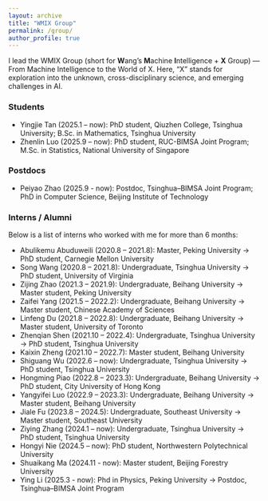 ```yaml
---
layout: archive
title: "WMIX Group"
permalink: /group/
author_profile: true
---
```


I lead the WMIX Group (short for **W**ang’s **M**achine **I**ntelligence + **X** Group) — From Machine Intelligence to the World of X. Here, “X” stands for exploration into the unknown, cross-disciplinary science, and emerging challenges in AI.

### Students

- Yingjie Tan (2025.1 – now): PhD student, Qiuzhen College, Tsinghua University; B.Sc. in Mathematics, Tsinghua University
- Zhenlin Luo (2025.9 – now): PhD student, RUC-BIMSA Joint Program; M.Sc. in Statistics, National University of Singapore

### Postdocs

- Peiyao Zhao (2025.9 - now): Postdoc, Tsinghua–BIMSA Joint Program; PhD in Computer Science, Beijing Institute of Technology

### Interns / Alumni

Below is a list of interns who worked with me for more than 6 months:

- Abulikemu Abuduweili (2020.8 – 2021.8): Master, Peking University → PhD student, Carnegie Mellon University  
- Song Wang (2020.8 – 2021.8): Undergraduate, Tsinghua University → PhD student, University of Virginia  
- Zijing Zhao (2021.3 – 2021.9): Undergraduate, Beihang University → Master student, Peking University  
- Zaifei Yang (2021.5 – 2022.2): Undergraduate, Beihang University → Master student, Chinese Academy of Sciences  
- Linfeng Du (2021.8 – 2022.8): Undergraduate, Beihang University → Master student, University of Toronto  
- Zhenqian Shen (2021.10 – 2022.4): Undergraduate, Tsinghua University → PhD student, Tsinghua University  
- Kaixin Zheng (2021.10 – 2022.7): Master student, Beihang University  
- Shiguang Wu (2022.6 – now): Undergraduate, Tsinghua University → PhD student, Tsinghua University  
- Hongming Piao (2022.8 – 2023.3): Undergraduate, Beihang University → PhD student, City University of Hong Kong  
- Yangyifei Luo (2022.9 – 2023.3): Undergraduate, Beihang University → Master student, Beihang University  
- Jiale Fu (2023.8 – 2024.5): Undergraduate, Southeast University → Master student, Southeast University  
- Ziying Zhang (2024.1 – now): Undergraduate, Tsinghua University → PhD student, Tsinghua University  
- Hongyi Nie (2024.5 – now): PhD student, Northwestern Polytechnical University
- Shuaikang Ma (2024.11 - now): Master student, Beijing Forestry University
- Ying Li (2025.3 - now): Phd in Physics, Peking University → Postdoc, Tsinghua–BIMSA Joint Program 
